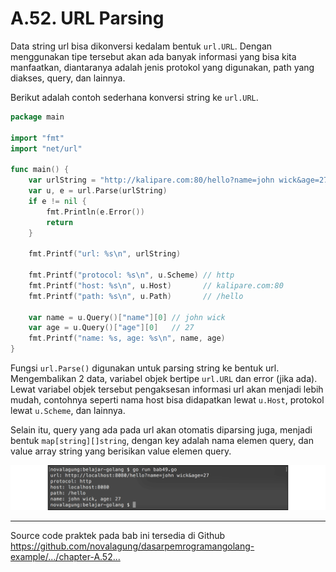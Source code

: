 # A.52. URL Parsing

Data string url bisa dikonversi kedalam bentuk `url.URL`. Dengan menggunakan tipe tersebut akan ada banyak informasi yang bisa kita manfaatkan, diantaranya adalah jenis protokol yang digunakan, path yang diakses, query, dan lainnya.

Berikut adalah contoh sederhana konversi string ke `url.URL`.

```go
package main

import "fmt"
import "net/url"

func main() {
    var urlString = "http://kalipare.com:80/hello?name=john wick&age=27"
    var u, e = url.Parse(urlString)
    if e != nil {
        fmt.Println(e.Error())
        return
    }

    fmt.Printf("url: %s\n", urlString)

    fmt.Printf("protocol: %s\n", u.Scheme) // http
    fmt.Printf("host: %s\n", u.Host)       // kalipare.com:80
    fmt.Printf("path: %s\n", u.Path)       // /hello

    var name = u.Query()["name"][0] // john wick
    var age = u.Query()["age"][0]   // 27
    fmt.Printf("name: %s, age: %s\n", name, age)
}
```

Fungsi `url.Parse()` digunakan untuk parsing string ke bentuk url. Mengembalikan 2 data, variabel objek bertipe `url.URL` dan error (jika ada). Lewat variabel objek tersebut pengaksesan informasi url akan menjadi lebih mudah, contohnya seperti nama host bisa didapatkan lewat `u.Host`, protokol lewat `u.Scheme`, dan lainnya.

Selain itu, query yang ada pada url akan otomatis diparsing juga, menjadi bentuk `map[string][]string`, dengan key adalah nama elemen query, dan value array string yang berisikan value elemen query.

![Pengaksesan elemen URL](images/A_url_parsing_1_parse_url.png)

---

<div class="source-code-link">
    <div class="source-code-link-message">Source code praktek pada bab ini tersedia di Github</div>
    <a href="https://github.com/novalagung/dasarpemrogramangolang-example/tree/master/chapter-A.52-url-parsing">https://github.com/novalagung/dasarpemrogramangolang-example/.../chapter-A.52...</a>
</div>
